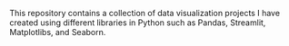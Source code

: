 This repository contains a collection of data visualization projects I have created using different libraries in Python such as Pandas, Streamlit, Matplotlibs, and Seaborn.
